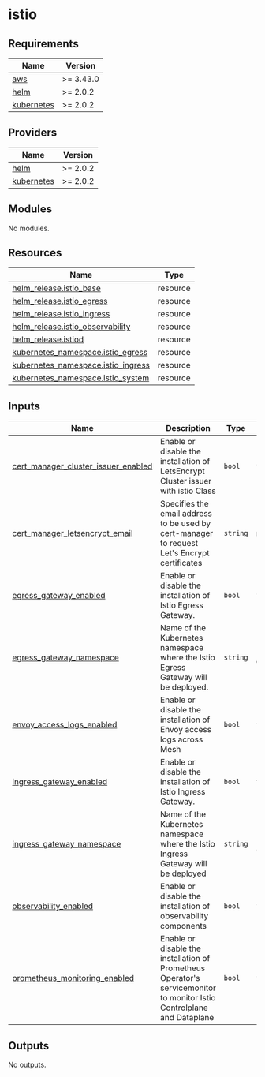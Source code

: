 # istio

<!-- BEGINNING OF PRE-COMMIT-TERRAFORM DOCS HOOK -->
## Requirements

| Name | Version |
|------|---------|
| <a name="requirement_aws"></a> [aws](#requirement\_aws) | >= 3.43.0 |
| <a name="requirement_helm"></a> [helm](#requirement\_helm) | >= 2.0.2 |
| <a name="requirement_kubernetes"></a> [kubernetes](#requirement\_kubernetes) | >= 2.0.2 |

## Providers

| Name | Version |
|------|---------|
| <a name="provider_helm"></a> [helm](#provider\_helm) | >= 2.0.2 |
| <a name="provider_kubernetes"></a> [kubernetes](#provider\_kubernetes) | >= 2.0.2 |

## Modules

No modules.

## Resources

| Name | Type |
|------|------|
| [helm_release.istio_base](https://registry.terraform.io/providers/hashicorp/helm/latest/docs/resources/release) | resource |
| [helm_release.istio_egress](https://registry.terraform.io/providers/hashicorp/helm/latest/docs/resources/release) | resource |
| [helm_release.istio_ingress](https://registry.terraform.io/providers/hashicorp/helm/latest/docs/resources/release) | resource |
| [helm_release.istio_observability](https://registry.terraform.io/providers/hashicorp/helm/latest/docs/resources/release) | resource |
| [helm_release.istiod](https://registry.terraform.io/providers/hashicorp/helm/latest/docs/resources/release) | resource |
| [kubernetes_namespace.istio_egress](https://registry.terraform.io/providers/hashicorp/kubernetes/latest/docs/resources/namespace) | resource |
| [kubernetes_namespace.istio_ingress](https://registry.terraform.io/providers/hashicorp/kubernetes/latest/docs/resources/namespace) | resource |
| [kubernetes_namespace.istio_system](https://registry.terraform.io/providers/hashicorp/kubernetes/latest/docs/resources/namespace) | resource |

## Inputs

| Name | Description | Type | Default | Required |
|------|-------------|------|---------|:--------:|
| <a name="input_cert_manager_cluster_issuer_enabled"></a> [cert\_manager\_cluster\_issuer\_enabled](#input\_cert\_manager\_cluster\_issuer\_enabled) | Enable or disable the installation of LetsEncrypt Cluster issuer with istio Class | `bool` | `false` | no |
| <a name="input_cert_manager_letsencrypt_email"></a> [cert\_manager\_letsencrypt\_email](#input\_cert\_manager\_letsencrypt\_email) | Specifies the email address to be used by cert-manager to request Let's Encrypt certificates | `string` | n/a | yes |
| <a name="input_egress_gateway_enabled"></a> [egress\_gateway\_enabled](#input\_egress\_gateway\_enabled) | Enable or disable the installation of Istio Egress Gateway. | `bool` | `false` | no |
| <a name="input_egress_gateway_namespace"></a> [egress\_gateway\_namespace](#input\_egress\_gateway\_namespace) | Name of the Kubernetes namespace where the Istio Egress Gateway will be deployed. | `string` | `"istio-egressgateway"` | no |
| <a name="input_envoy_access_logs_enabled"></a> [envoy\_access\_logs\_enabled](#input\_envoy\_access\_logs\_enabled) | Enable or disable the installation of Envoy access logs across Mesh | `bool` | `false` | no |
| <a name="input_ingress_gateway_enabled"></a> [ingress\_gateway\_enabled](#input\_ingress\_gateway\_enabled) | Enable or disable the installation of Istio Ingress Gateway. | `bool` | `true` | no |
| <a name="input_ingress_gateway_namespace"></a> [ingress\_gateway\_namespace](#input\_ingress\_gateway\_namespace) | Name of the Kubernetes namespace where the Istio Ingress Gateway will be deployed | `string` | `"istio-ingressgateway"` | no |
| <a name="input_observability_enabled"></a> [observability\_enabled](#input\_observability\_enabled) | Enable or disable the installation of observability components | `bool` | `false` | no |
| <a name="input_prometheus_monitoring_enabled"></a> [prometheus\_monitoring\_enabled](#input\_prometheus\_monitoring\_enabled) | Enable or disable the installation of Prometheus Operator's servicemonitor to monitor Istio Controlplane and Dataplane | `bool` | `false` | no |

## Outputs

No outputs.
<!-- END OF PRE-COMMIT-TERRAFORM DOCS HOOK -->
